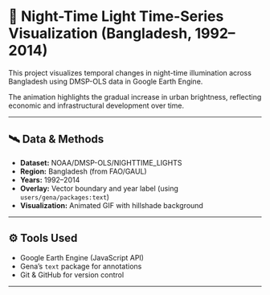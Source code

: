 # 🌃 Night-Time Light Time-Series Visualization (Bangladesh, 1992–2014)

This project visualizes temporal changes in night-time illumination across Bangladesh using DMSP-OLS data in Google Earth Engine.

The animation highlights the gradual increase in urban brightness, reflecting economic and infrastructural development over time.

---

## 🛰️ Data & Methods
- **Dataset:** NOAA/DMSP-OLS/NIGHTTIME_LIGHTS
- **Region:** Bangladesh (from FAO/GAUL)
- **Years:** 1992–2014
- **Overlay:** Vector boundary and year label (using `users/gena/packages:text`)
- **Visualization:** Animated GIF with hillshade background

---

## ⚙️ Tools Used
- Google Earth Engine (JavaScript API)
- Gena’s `text` package for annotations
- Git & GitHub for version control

---
